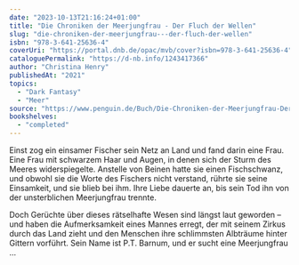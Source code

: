 ```yaml
---
date: "2023-10-13T21:16:24+01:00"
title: "Die Chroniken der Meerjungfrau - Der Fluch der Wellen"
slug: "die-chroniken-der-meerjungfrau---der-fluch-der-wellen"
isbn: "978-3-641-25636-4"
coverUri: "https://portal.dnb.de/opac/mvb/cover?isbn=978-3-641-25636-4"
cataloguePermalink: "https://d-nb.info/1243417366"
author: "Christina Henry"
publishedAt: "2021"
topics:
  - "Dark Fantasy"
  - "Meer"
source: "https://www.penguin.de/Buch/Die-Chroniken-der-Meerjungfrau-Der-Fluch-der-Wellen/Christina-Henry/Penhaligon/e567150.rhd"
bookshelves:
  - "completed"
---
```

Einst zog ein einsamer Fischer sein Netz an Land und fand darin eine Frau. Eine 
Frau mit schwarzem Haar und Augen, in denen sich der Sturm des Meeres 
widerspiegelte. Anstelle von Beinen hatte sie einen Fischschwanz, und obwohl sie 
die Worte des Fischers nicht verstand, rührte sie seine Einsamkeit, und sie 
blieb bei ihm. Ihre Liebe dauerte an, bis sein Tod ihn von der unsterblichen 
Meerjungfrau trennte.

Doch Gerüchte über dieses rätselhafte Wesen sind längst laut geworden – und 
haben die Aufmerksamkeit eines Mannes erregt, der mit seinem Zirkus durch das 
Land zieht und den Menschen ihre schlimmsten Albträume hinter Gittern vorführt. 
Sein Name ist P.T. Barnum, und er sucht eine Meerjungfrau ...
